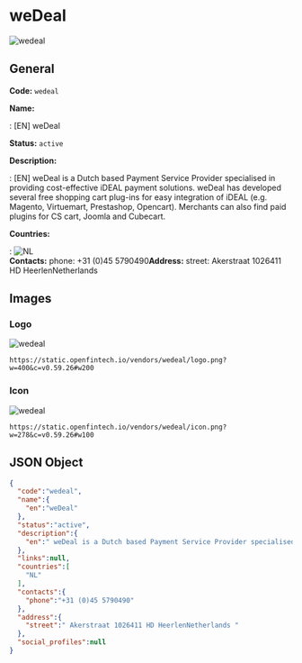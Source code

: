 
# weDeal 
![wedeal](https://static.openfintech.io/vendors/wedeal/logo.png?w=400&c=v0.59.26#w200)  

## General 
 
**Code:** `wedeal` 
 
**Name:** 
 
:	[EN] weDeal 
 
**Status:** `active` 
 
**Description:** 
 
: [EN]  weDeal is a Dutch based Payment Service Provider specialised in providing cost-effective iDEAL payment solutions. weDeal has developed several free shopping cart plug-ins for easy integration of iDEAL (e.g. Magento, Virtuemart, Prestashop, Opencart). Merchants can also find paid plugins for CS cart, Joomla and Cubecart.  
 
 
**Countries:** 
 
:	![NL](https://cdnjs.cloudflare.com/ajax/libs/flag-icon-css/3.3.0/flags/4x3/nl.svg#w24)  
**Contacts:** 
phone: +31 (0)45 5790490**Address:** 
street:  Akerstraat 1026411 HD HeerlenNetherlands  

## Images 

### Logo 
 
![wedeal](https://static.openfintech.io/vendors/wedeal/logo.png?w=400&c=v0.59.26#w200)  

```
https://static.openfintech.io/vendors/wedeal/logo.png?w=400&c=v0.59.26#w200
```  

### Icon 
 
![wedeal](https://static.openfintech.io/vendors/wedeal/icon.png?w=278&c=v0.59.26#w100)  

```
https://static.openfintech.io/vendors/wedeal/icon.png?w=278&c=v0.59.26#w100
```  

## JSON Object 

```json
{
  "code":"wedeal",
  "name":{
    "en":"weDeal"
  },
  "status":"active",
  "description":{
    "en":" weDeal is a Dutch based Payment Service Provider specialised in providing cost-effective iDEAL payment solutions. weDeal has developed several free shopping cart plug-ins for easy integration of iDEAL (e.g. Magento, Virtuemart, Prestashop, Opencart). Merchants can also find paid plugins for CS cart, Joomla and Cubecart. "
  },
  "links":null,
  "countries":[
    "NL"
  ],
  "contacts":{
    "phone":"+31 (0)45 5790490"
  },
  "address":{
    "street":" Akerstraat 1026411 HD HeerlenNetherlands "
  },
  "social_profiles":null
}
```  
